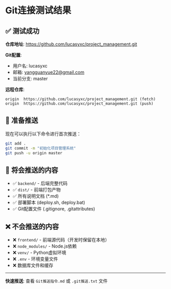 # Git连接测试结果

## ✅ 测试成功

**仓库地址**: https://github.com/lucasyxc/project_management.git

**Git配置**:
- 用户名: lucasyxc
- 邮箱: yangguanyue22@gmail.com
- 当前分支: master

**远程仓库**:
```
origin  https://github.com/lucasyxc/project_management.git (fetch)
origin  https://github.com/lucasyxc/project_management.git (push)
```

## 📝 准备推送

现在可以执行以下命令进行首次推送：

```bash
git add .
git commit -m "初始化项目管理系统"
git push -u origin master
```

## 📂 将会推送的内容

- ✅ `backend/` - 后端完整代码
- ✅ `dist/` - 前端打包产物
- ✅ 所有说明文档 (*.md)
- ✅ 部署脚本 (deploy.sh, deploy.bat)
- ✅ Git配置文件 (.gitignore, .gitattributes)

## ❌ 不会推送的内容

- ❌ `frontend/` - 前端源代码（开发时保留在本地）
- ❌ `node_modules/` - Node.js依赖
- ❌ `venv/` - Python虚拟环境
- ❌ `.env` - 环境变量文件
- ❌ 数据库文件和缓存

---

**快速推送**: 查看 `Git推送指令.md` 或 `.git推送.txt` 文件

